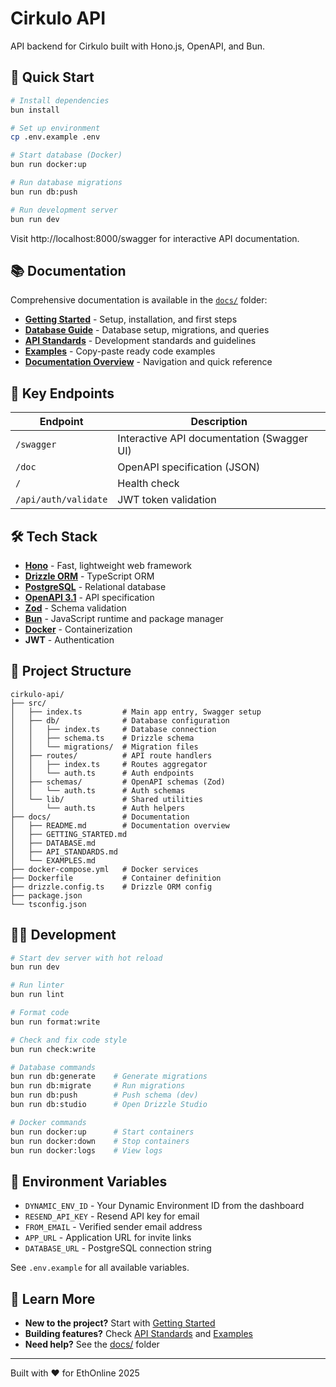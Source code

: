 # Cirkulo API

API backend for Cirkulo built with Hono.js, OpenAPI, and Bun.

## 🚀 Quick Start

```bash
# Install dependencies
bun install

# Set up environment
cp .env.example .env

# Start database (Docker)
bun run docker:up

# Run database migrations
bun run db:push

# Run development server
bun run dev
```

Visit http://localhost:8000/swagger for interactive API documentation.

## 📚 Documentation

Comprehensive documentation is available in the [`docs/`](./docs) folder:

- **[Getting Started](./docs/GETTING_STARTED.md)** - Setup, installation, and first steps
- **[Database Guide](./docs/DATABASE.md)** - Database setup, migrations, and queries
- **[API Standards](./docs/API_STANDARDS.md)** - Development standards and guidelines
- **[Examples](./docs/EXAMPLES.md)** - Copy-paste ready code examples
- **[Documentation Overview](./docs/README.md)** - Navigation and quick reference

## 🔗 Key Endpoints

| Endpoint | Description |
|----------|-------------|
| `/swagger` | Interactive API documentation (Swagger UI) |
| `/doc` | OpenAPI specification (JSON) |
| `/` | Health check |
| `/api/auth/validate` | JWT token validation |

## 🛠️ Tech Stack

- **[Hono](https://hono.dev/)** - Fast, lightweight web framework
- **[Drizzle ORM](https://orm.drizzle.team/)** - TypeScript ORM
- **[PostgreSQL](https://www.postgresql.org/)** - Relational database
- **[OpenAPI 3.1](https://swagger.io/specification/)** - API specification
- **[Zod](https://zod.dev/)** - Schema validation
- **[Bun](https://bun.sh/)** - JavaScript runtime and package manager
- **[Docker](https://www.docker.com/)** - Containerization
- **JWT** - Authentication

## 📁 Project Structure

```
cirkulo-api/
├── src/
│   ├── index.ts         # Main app entry, Swagger setup
│   ├── db/              # Database configuration
│   │   ├── index.ts     # Database connection
│   │   ├── schema.ts    # Drizzle schema
│   │   └── migrations/  # Migration files
│   ├── routes/          # API route handlers
│   │   ├── index.ts     # Routes aggregator
│   │   └── auth.ts      # Auth endpoints
│   ├── schemas/         # OpenAPI schemas (Zod)
│   │   └── auth.ts      # Auth schemas
│   └── lib/             # Shared utilities
│       └── auth.ts      # Auth helpers
├── docs/                # Documentation
│   ├── README.md        # Documentation overview
│   ├── GETTING_STARTED.md
│   ├── DATABASE.md
│   ├── API_STANDARDS.md
│   └── EXAMPLES.md
├── docker-compose.yml   # Docker services
├── Dockerfile           # Container definition
├── drizzle.config.ts    # Drizzle ORM config
├── package.json
└── tsconfig.json
```

## 🧑‍💻 Development

```bash
# Start dev server with hot reload
bun run dev

# Run linter
bun run lint

# Format code
bun run format:write

# Check and fix code style
bun run check:write

# Database commands
bun run db:generate    # Generate migrations
bun run db:migrate     # Run migrations
bun run db:push        # Push schema (dev)
bun run db:studio      # Open Drizzle Studio

# Docker commands
bun run docker:up      # Start containers
bun run docker:down    # Stop containers
bun run docker:logs    # View logs
```

## 🔑 Environment Variables

- `DYNAMIC_ENV_ID` - Your Dynamic Environment ID from the dashboard
- `RESEND_API_KEY` - Resend API key for email
- `FROM_EMAIL` - Verified sender email address
- `APP_URL` - Application URL for invite links
- `DATABASE_URL` - PostgreSQL connection string

See `.env.example` for all available variables.

## 📖 Learn More

- **New to the project?** Start with [Getting Started](./docs/GETTING_STARTED.md)
- **Building features?** Check [API Standards](./docs/API_STANDARDS.md) and [Examples](./docs/EXAMPLES.md)
- **Need help?** See the [docs/](./docs) folder

---

Built with ❤️ for EthOnline 2025
